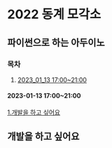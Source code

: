 # 2022 동계 모각소
## 파이썬으로 하는 아두이노
### 목차
1. [2023_01_13 17:00~21:00](#2023-01-13-17:00~21:00)

#### 2023-01-13 17:00~21:00
[1.개발을 하고 싶어요](#개발을-하고-싶어요)



















## 개발을 하고 싶어요
